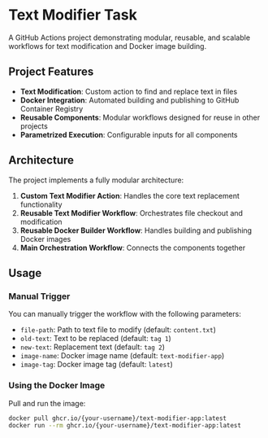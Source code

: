 # Text Modifier Task

A GitHub Actions project demonstrating modular, reusable, and scalable workflows for text modification and Docker image building.

## Project Features

- **Text Modification**: Custom action to find and replace text in files
- **Docker Integration**: Automated building and publishing to GitHub Container Registry
- **Reusable Components**: Modular workflows designed for reuse in other projects
- **Parametrized Execution**: Configurable inputs for all components

## Architecture

The project implements a fully modular architecture:

1. **Custom Text Modifier Action**: Handles the core text replacement functionality
2. **Reusable Text Modifier Workflow**: Orchestrates file checkout and modification
3. **Reusable Docker Builder Workflow**: Handles building and publishing Docker images
4. **Main Orchestration Workflow**: Connects the components together

## Usage

### Manual Trigger

You can manually trigger the workflow with the following parameters:

- `file-path`: Path to text file to modify (default: `content.txt`)
- `old-text`: Text to be replaced (default: `tag 1`)
- `new-text`: Replacement text (default: `tag 2`)
- `image-name`: Docker image name (default: `text-modifier-app`)
- `image-tag`: Docker image tag (default: `latest`)

### Using the Docker Image

Pull and run the image:

```bash
docker pull ghcr.io/{your-username}/text-modifier-app:latest
docker run --rm ghcr.io/{your-username}/text-modifier-app:latest
```
